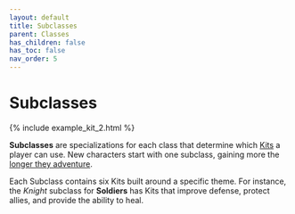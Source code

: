 ```yaml
---
layout: default
title: Subclasses
parent: Classes
has_children: false
has_toc: false
nav_order: 5
---
```


# Subclasses

{% include example_kit_2.html %}

**Subclasses** are specializations for each class that determine which [Kits](kits.md) a player can use. New characters start with one subclass, gaining more the [longer they adventure](../adventuring/advancement.md).

Each Subclass contains six Kits built around a specific theme. For instance, the _Knight_ subclass for **<span style="color: {{ site.soldier_color }}">Soldiers</span>** has Kits that improve defense, protect allies, and provide the ability to heal. 